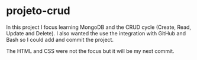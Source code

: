 # projeto-crud

In this project I focus learning MongoDB and the CRUD cycle (Create, Read, Update and Delete). I also wanted the use the integration with GitHub and Bash so I could add and commit the project.

The HTML and CSS were not the focus but it will be my next commit.
